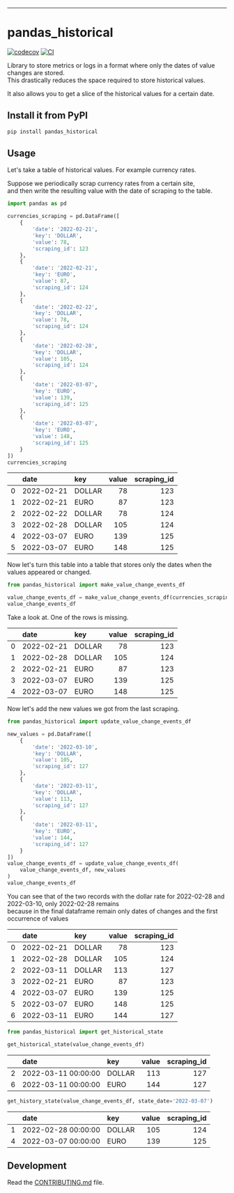 ---
# pandas_historical

[![codecov](https://codecov.io/gh/dvvolynkin/pandas-historical/branch/main/graph/badge.svg?token=pandas-historical_token_here)](https://codecov.io/gh/dvvolynkin/pandas-historical)
[![CI](https://github.com/dvvolynkin/pandas-historical/actions/workflows/main.yml/badge.svg)](https://github.com/dvvolynkin/pandas-historical/actions/workflows/main.yml)

Library to store metrics or logs in a format where only the dates of value changes are stored.   
This drastically reduces the space required to store historical values. 

It also allows you to get a slice of the historical values for a certain date.

## Install it from PyPI

```bash
pip install pandas_historical
```

## Usage

Let's take a table of historical values. For example currency rates.

Suppose we periodically scrap currency rates from a certain site,   
and then write the resulting value with the date of scraping to the table.
```python
import pandas as pd

currencies_scraping = pd.DataFrame([
    {
        'date': '2022-02-21',
        'key': 'DOLLAR',
        'value': 78,
        'scraping_id': 123
    },
    {
        'date': '2022-02-21',
        'key': 'EURO',
        'value': 87,
        'scraping_id': 124
    },
    {
        'date': '2022-02-22',
        'key': 'DOLLAR',
        'value': 78,
        'scraping_id': 124
    },
    {
        'date': '2022-02-28',
        'key': 'DOLLAR',
        'value': 105,
        'scraping_id': 124
    },
    {
        'date': '2022-03-07',
        'key': 'EURO',
        'value': 139,
        'scraping_id': 125
    },
    {
        'date': '2022-03-07',
        'key': 'EURO',
        'value': 148,
        'scraping_id': 125
    }
])
currencies_scraping
```
|    | date       | key    |   value |   scraping_id |
|---:|:-----------|:-------|--------:|--------------:|
|  0 | 2022-02-21 | DOLLAR |      78 |           123 |
|  1 | 2022-02-21 | EURO   |      87 |           123 |
|  2 | 2022-02-22 | DOLLAR |      78 |           124 |
|  3 | 2022-02-28 | DOLLAR |     105 |           124 |
|  4 | 2022-03-07 | EURO   |     139 |           125 |
|  5 | 2022-03-07 | EURO   |     148 |           125 |

Now let's turn this table into a table that stores only the dates when the values appeared or changed.

```python
from pandas_historical import make_value_change_events_df

value_change_events_df = make_value_change_events_df(currencies_scraping)
value_change_events_df

```
Take a look at. One of the rows is missing.

|    | date       | key    |   value |   scraping_id |
|---:|:-----------|:-------|--------:|--------------:|
|  0 | 2022-02-21 | DOLLAR |      78 |           123 |
|  1 | 2022-02-28 | DOLLAR |     105 |           124 |
|  2 | 2022-02-21 | EURO   |      87 |           123 |
|  3 | 2022-03-07 | EURO   |     139 |           125 |
|  4 | 2022-03-07 | EURO   |     148 |           125 |

Now let's add the new values we got from the last scraping.

```python
from pandas_historical import update_value_change_events_df

new_values = pd.DataFrame([
    {
        'date': '2022-03-10',
        'key': 'DOLLAR',
        'value': 105,
        'scraping_id': 127
    },
    {
        'date': '2022-03-11',
        'key': 'DOLLAR',
        'value': 113,
        'scraping_id': 127
    },
    {
        'date': '2022-03-11',
        'key': 'EURO',
        'value': 144,
        'scraping_id': 127
    }
])
value_change_events_df = update_value_change_events_df(
    value_change_events_df, new_values
)
value_change_events_df
```
You can see that of the two records with the dollar rate for 2022-02-28 and 2022-03-10, only 2022-02-28 remains  
because in the final dataframe remain only dates of changes and the first occurrence of values 

|    | date       | key    |   value |   scraping_id |
|---:|:-----------|:-------|--------:|--------------:|
|  0 | 2022-02-21 | DOLLAR |      78 |           123 |
|  1 | 2022-02-28 | DOLLAR |     105 |           124 |
|  2 | 2022-03-11 | DOLLAR |     113 |           127 |
|  3 | 2022-02-21 | EURO   |      87 |           123 |
|  4 | 2022-03-07 | EURO   |     139 |           125 |
|  5 | 2022-03-07 | EURO   |     148 |           125 |
|  6 | 2022-03-11 | EURO   |     144 |           127 |

```python
from pandas_historical import get_historical_state

get_historical_state(value_change_events_df)
```
|    | date                | key    |   value |   scraping_id |
|---:|:--------------------|:-------|--------:|--------------:|
|  2 | 2022-03-11 00:00:00 | DOLLAR |     113 |           127 |
|  6 | 2022-03-11 00:00:00 | EURO   |     144 |           127 |

```python
get_history_state(value_change_events_df, state_date='2022-03-07')
```
|    | date                | key    |   value |   scraping_id |
|---:|:--------------------|:-------|--------:|--------------:|
|  1 | 2022-02-28 00:00:00 | DOLLAR |     105 |           124 |
|  4 | 2022-03-07 00:00:00 | EURO   |     139 |           125 |

## Development

Read the [CONTRIBUTING.md](CONTRIBUTING.md) file.
